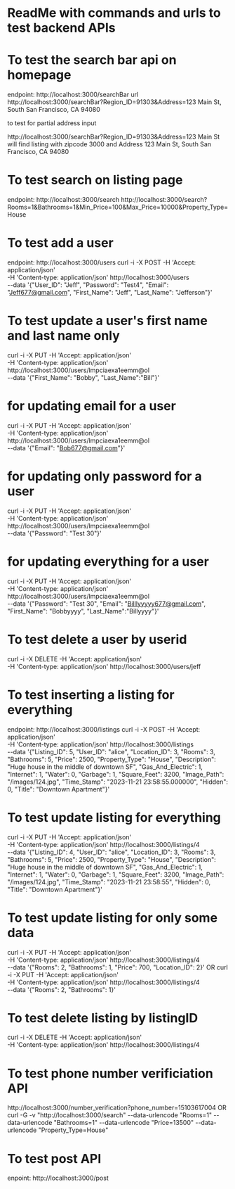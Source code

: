 # ReadMe with commands and urls to test backend APIs

# To test the search bar api on homepage 
endpoint: http://localhost:3000/searchBar
url http://localhost:3000/searchBar?Region_ID=91303&Address=123 Main St, South San Francisco, CA 94080

to test for partial address input

http://localhost:3000/searchBar?Region_ID=91303&Address=123 Main St
will find listing with zipcode 3000 and Address 123 Main St, South San Francisco, CA 94080

# To test search on listing page
endpoint: http://localhost:3000/search
http://localhost:3000/search?Rooms=1&Bathrooms=1&Min_Price=100&Max_Price=10000&Property_Type=House


# To test add a user 
endpoint: http://localhost:3000/users
curl -i -X POST -H 'Accept: application/json' \
-H 'Content-type: application/json' http://localhost:3000/users \
--data '{"User_ID": "Jeff", "Password": "Test4", "Email": "Jeff677@gmail.com", "First_Name": "Jeff", "Last_Name": "Jefferson"}'

# To test update a user's first name and last name only
curl -i -X PUT -H 'Accept: application/json' \
    -H 'Content-type: application/json' http://localhost:3000/users/lmpciaexa1eemm@ol \
    --data '{"First_Name": "Bobby", "Last_Name":"Bill"}'

# for updating email for a user
curl -i -X PUT -H 'Accept: application/json' \
    -H 'Content-type: application/json' http://localhost:3000/users/lmpciaexa1eemm@ol \
    --data '{"Email": "Bob677@gmail.com"}'

# for updating only password for a user
curl -i -X PUT -H 'Accept: application/json' \
    -H 'Content-type: application/json' http://localhost:3000/users/lmpciaexa1eemm@ol \
    --data '{"Password": "Test 30"}'


# for updating everything for a user
curl -i -X PUT -H 'Accept: application/json' \
    -H 'Content-type: application/json' http://localhost:3000/users/lmpciaexa1eemm@ol \
    --data '{"Password": "Test 30", "Email": "Billlyyyyy677@gmail.com", "First_Name": "Bobbyyyy", "Last_Name":"Billyyyy"}'

# To test delete a user by userid
curl -i -X DELETE -H 'Accept: application/json' \
    -H 'Content-type: application/json' http://localhost:3000/users/jeff

# To test inserting a listing for everything
endpoint: http://localhost:3000/listings
curl -i -X POST -H 'Accept: application/json' \
    -H 'Content-type: application/json' http://localhost:3000/listings \
    --data '{"Listing_ID": 5, "User_ID": "alice", "Location_ID": 3, "Rooms": 3, "Bathrooms": 5, "Price": 2500, "Property_Type": "House", "Description": "Huge house in the middle of downtown SF", "Gas_And_Electric": 1, "Internet": 1, "Water": 0, "Garbage": 1, "Square_Feet": 3200, "Image_Path": "/images/124.jpg", "Time_Stamp": "2023-11-21 23:58:55.000000", "Hidden": 0, "Title": "Downtown Apartment"}'

# To test update listing for everything
curl -i -X PUT -H 'Accept: application/json' \
    -H 'Content-type: application/json' http://localhost:3000/listings/4 \
    --data '{"Listing_ID": 4, "User_ID": "alice", "Location_ID": 3, "Rooms": 3, "Bathrooms": 5, "Price": 2500, "Property_Type": "House", "Description": "Huge house in the middle of downtown SF", "Gas_And_Electric": 1, "Internet": 1, "Water": 0, "Garbage": 1, "Square_Feet": 3200, "Image_Path": "/images/124.jpg", "Time_Stamp": "2023-11-21 23:58:55", "Hidden": 0, "Title": "Downtown Apartment"}'

# To test update listing for only some data
curl -i -X PUT -H 'Accept: application/json' \
    -H 'Content-type: application/json' http://localhost:3000/listings/4 \
    --data '{"Rooms": 2, "Bathrooms": 1, "Price": 700, "Location_ID": 2}'
OR
curl -i -X PUT -H 'Accept: application/json' \
    -H 'Content-type: application/json' http://localhost:3000/listings/4 \
    --data '{"Rooms": 2, "Bathrooms": 1}'

# To test delete listing by listingID
curl -i -X DELETE -H 'Accept: application/json' \
    -H 'Content-type: application/json' http://localhost:3000/listings/4

# To test phone number verificiation API 
http://localhost:3000/number_verification?phone_number=15103617004
OR 
curl -G -v "http://localhost:3000/search" --data-urlencode "Rooms=1" --data-urlencode "Bathrooms=1" --data-urlencode "Price=13500" --data-urlencode "Property_Type=House"

# To test post API 
enpoint: http://localhost:3000/post
